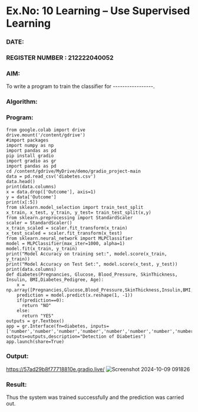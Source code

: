 # Ex.No: 10 Learning – Use Supervised Learning  
### DATE:                                                                            
### REGISTER NUMBER : 212222040052
### AIM: 
To write a program to train the classifier for -----------------.
###  Algorithm:

### Program:
```
from google.colab import drive
drive.mount('/content/gdrive')
#import packages
import numpy as np
import pandas as pd
pip install gradio
import gradio as gr
import pandas as pd
cd /content/gdrive/MyDrive/demo/gradio_project-main
data = pd.read_csv('diabetes.csv')
data.head()
print(data.columns)
x = data.drop(['Outcome'], axis=1)
y = data['Outcome']
print(x[:5])
from sklearn.model_selection import train_test_split
x_train, x_test, y_train, y_test= train_test_split(x,y)
from sklearn.preprocessing import StandardScaler
scaler = StandardScaler()
x_train_scaled = scaler.fit_transform(x_train)
x_test_scaled = scaler.fit_transform(x_test)
from sklearn.neural_network import MLPClassifier
model = MLPClassifier(max_iter=1000, alpha=1)
model.fit(x_train, y_train)
print("Model Accuracy on training set:", model.score(x_train, y_train))
print("Model Accuracy on Test Set:", model.score(x_test, y_test))
print(data.columns)
def diabetes(Pregnancies, Glucose, Blood_Pressure, SkinThickness, Insulin, BMI,Diabetes_Pedigree, Age):
    x = np.array([Pregnancies,Glucose,Blood_Pressure,SkinThickness,Insulin,BMI,Diabetes_Pedigree,Age])
    prediction = model.predict(x.reshape(1, -1))
    if(prediction==0):
      return "NO"
    else:
      return "YES"
outputs = gr.Textbox()
app = gr.Interface(fn=diabetes, inputs=['number','number','number','number','number','number','number','number'], outputs=outputs,description="Detection of Diabeties")
app.launch(share=True)
```

### Output:
https://57ad29b8f77718810e.gradio.live/
![Screenshot 2024-10-09 091826](https://github.com/user-attachments/assets/ff58f015-1013-4992-91c3-c51405b9b876)


### Result:
Thus the system was trained successfully and the prediction was carried out.
